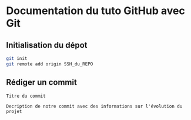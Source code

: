 # Documentation du tuto GitHub avec Git

## Initialisation du dépot

```bash
git init
git remote add origin SSH_du_REPO
```
## Rédiger un commit

```
Titre du commit

Decription de notre commit avec des informations sur l'évolution du projet
```